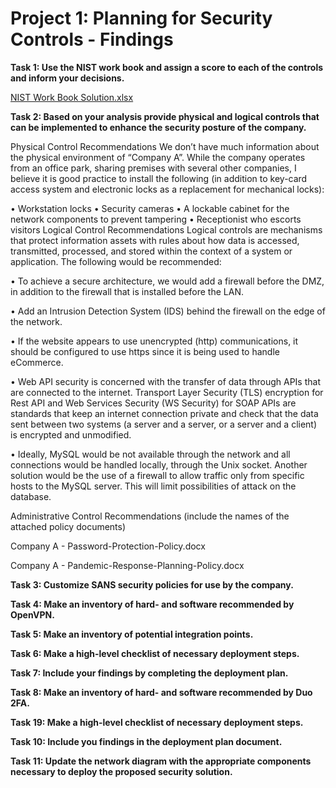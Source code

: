 # Project 1: Planning for Security Controls - Findings
**Task 1: Use the NIST work book and assign a score to each of the controls and inform your decisions.**

[NIST Work Book Solution.xlsx](https://github.com/MichaelThomasWolff/Security-Analyst-Projects-Udacity/blob/main/Planning%20for%20Security%20Controls/Findings/NIST%20Work%20Book%20Solution.xlsx)

**Task 2: Based on your analysis provide physical and logical controls that can be implemented to enhance the security posture of the company.**


Physical Control Recommendations
We don’t have much information about the physical environment of “Company A”. While the company operates from an office park, sharing premises with several other companies, I believe it is good practice to install the following (in addition to key-card access system and electronic locks as a replacement for mechanical locks):

•	Workstation locks 
•	Security cameras
•	A lockable cabinet for the network components to prevent tampering
•	Receptionist who escorts visitors
Logical Control Recommendations
Logical controls are mechanisms that protect information assets with rules about how data is accessed, transmitted, processed, and stored within the context of a system or application. 
The following would be recommended:

•	To achieve a secure architecture, we would add a firewall before the DMZ, in addition to the firewall that is installed before the LAN.

•	Add an Intrusion Detection System (IDS) behind the firewall on the edge of the network. 

•	If the website appears to use unencrypted (http) communications, it should be configured to use https since it is being used to handle eCommerce. 

•	Web API security is concerned with the transfer of data through APIs that are connected to the internet. Transport Layer Security (TLS) encryption for Rest API and Web Services Security (WS Security) for SOAP APIs are standards that keep an internet connection private and check that the data sent between two systems (a server and a server, or a server and a client) is encrypted and unmodified.

•	Ideally, MySQL would be not available through the network and all connections would be handled locally, through the Unix socket. 
Another solution would be the use of a firewall to allow traffic only from specific hosts to the MySQL server. This will limit possibilities of attack on the database.


Administrative Control Recommendations
(include the names of the attached policy documents)

Company A - Password-Protection-Policy.docx

Company A - Pandemic-Response-Planning-Policy.docx



**Task 3: Customize SANS security policies for use by the company.**


**Task 4: Make an inventory of hard- and software recommended by OpenVPN.**


**Task 5: Make an inventory of potential integration points.**


**Task 6: Make a high-level checklist of necessary deployment steps.**


**Task 7: Include your findings by completing the deployment plan.**


**Task 8: Make an inventory of hard- and software recommended by Duo 2FA.**


**Task 19: Make a high-level checklist of necessary deployment steps.**


**Task 10: Include you findings in the deployment plan document.**


**Task 11: Update the network diagram with the appropriate components necessary to deploy the proposed security solution.**


